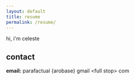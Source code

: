 ```yaml
---
layout: default
title: resume
permalink: /resume/
---
```


hi, i'm celeste

## contact

**email:** parafactual {arobase} gmail \<full stop\> com
